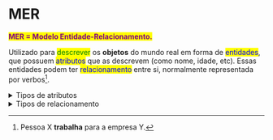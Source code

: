# MER

<mark style="color:purple;">**MER = Modelo Entidade-Relacionamento.**</mark>

Utilizado para <mark style="color:green;">descrever</mark> os **objetos** do mundo real em forma de <mark style="color:blue;">entidades</mark>, que possuem <mark style="color:blue;">atributos</mark> que as descrevem (como nome, idade, etc). Essas entidades podem ter <mark style="color:blue;">relacionamento</mark> entre si, normalmente representada por verbos[^1].

<details>

<summary>Tipos de atributos</summary>

* **Simples**: São indivisíveis, como o CPF de uma pessoa.
* **Composto**: Aquele que possui ou pode ser dividido por outros atributos, como Endereço possui Cidade, Estado, CEP, etc.
* **Multivalorado**: Possui N valores associados, como telefone.
* **Derivado**: Dependem de outro para existir, como Idade depende de Data de Nascimento.

***

**Atributo chave**: É utilizado para identificar de forma única uma entidade. Podemos usar o CPF que é único ou ter uma outra chave de nossa escolha.

</details>

<details>

<summary>Tipos de relacionamento</summary>

* **UM PARA UM (1:1)**: Pessoa `Jonas` se associa unicamente a um `Endereço de Cobrança`.
* **UM PARA MUITOS (1:N)**: Cliente `Jhow` se associa a vários `Pedidos`, porém, cada um desses pedidos só estão relacionados a ele.
* **MUITOS PARA MUITOS (N:N)**: Um `Pedido` pode conter vários `Produtos`. Um `Produto` pode estar em vários `Pedidos`. Só pode ser feitas através de uma tabela intermediária.

Descrito com detalhes em [relacionamentos entre tabelas](relacionamentos.md).

</details>

[^1]: Pessoa X **trabalha** para a empresa Y.

